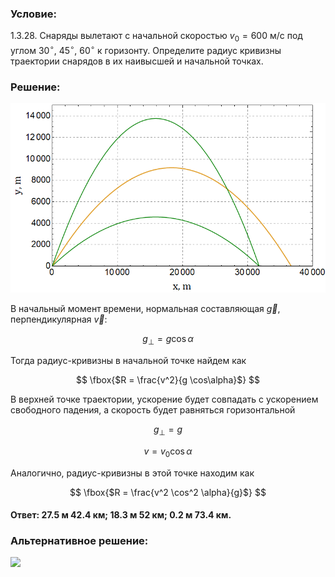 ###  Условие:

$1.3.28.$ Снаряды вылетают с начальной скоростью $v_0 = 600$ м/с под углом $30^{\circ}$, $45^{\circ}$, $60^{\circ}$ к горизонту. Определите радиус кривизны траектории снарядов в их наивысшей и начальной точках.

###  Решение:

![ Графики зависимости $y(x)$ для трех углов |788x474, 59%](../../img/1.3.28/graph.png)

В начальный момент времени, нормальная составляющая $\vec{g}$, перпендикулярная $\vec{v}$:

$$
g_\perp = g \cos\alpha
$$

Тогда радиус-кривизны в начальной точке найдем как

$$
\fbox{$R = \frac{v^2}{g \cos\alpha}$}
$$

В верхней точке траектории, ускорение будет совпадать с ускорением свободного падения, а скорость будет равняться горизонтальной

$$
g_\perp = g
$$

$$
v = v_0 \cos\alpha
$$

Аналогично, радиус-кривизны в этой точке находим как

$$
\fbox{$R = \frac{v^2 \cos^2 \alpha}{g}$}
$$

####  Ответ: $27.5\text{ м }42.4\text{ км; }18.3\text{ м }52\text{ км; }0.2\text{ м }73.4\text{ км}.$

### Альтернативное решение:

![](https://www.youtube.com/embed/jr30XVEUcbQ?t=1821)
